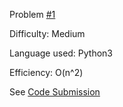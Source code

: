 Problem [#1](https://leetcode.com/problems/3sum/)

Difficulty: Medium

Language used: Python3

Efficiency: O(n^2)

See [Code Submission](https://leetcode.com/submissions/detail/760339163/)